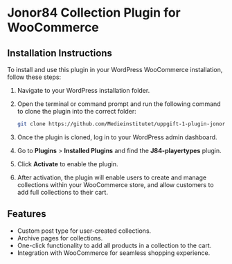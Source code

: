# Jonor84 Collection Plugin for WooCommerce

## Installation Instructions

To install and use this plugin in your WordPress WooCommerce installation, follow these steps:

1. Navigate to your WordPress installation folder.

2. Open the terminal or command prompt and run the following command to clone the plugin into the correct folder:

    ```bash
    git clone https://github.com/Medieinstitutet/uppgift-1-plugin-jonor84.git wp-content/plugins/j84-playertypes
    ```

3. Once the plugin is cloned, log in to your WordPress admin dashboard.

4. Go to **Plugins** > **Installed Plugins** and find the **J84-playertypes** plugin.

5. Click **Activate** to enable the plugin.

6. After activation, the plugin will enable users to create and manage collections within your WooCommerce store, and allow customers to add full collections to their cart.

## Features

- Custom post type for user-created collections.
- Archive pages for collections.
- One-click functionality to add all products in a collection to the cart.
- Integration with WooCommerce for seamless shopping experience.

